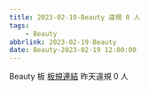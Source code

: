 ```yaml
---
title: 2023-02-19-Beauty 違規 0 人
tags:
    - Beauty
abbrlink: 2023-02-19-Beauty
date: Beauty-2023-02-19 12:00:00
---
```

Beauty 板 [板規連結](https://www.ptt.cc/bbs/Beauty/M.1630069980.A.84B.html)
昨天違規 0 人
